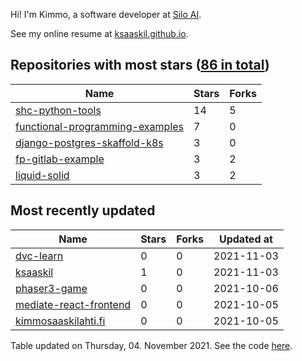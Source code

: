 Hi! I'm Kimmo, a software developer at [Silo AI](https://silo.ai/).

See my online resume at [ksaaskil.github.io](https://ksaaskil.github.io).

<!-- repositories starts -->

## Repositories with most stars ([86 in total](https://github.com/ksaaskil?tab=repositories))
| Name        | Stars           | Forks  |
| ------------- |-------------| -----|
|[shc-python-tools](https://github.com/ksaaskil/shc-python-tools)|14|5
|[functional-programming-examples](https://github.com/ksaaskil/functional-programming-examples)|7|0
|[django-postgres-skaffold-k8s](https://github.com/ksaaskil/django-postgres-skaffold-k8s)|3|0
|[fp-gitlab-example](https://github.com/ksaaskil/fp-gitlab-example)|3|2
|[liquid-solid](https://github.com/ksaaskil/liquid-solid)|3|2

<!-- repositories ends -->
<!-- recent_repositories starts -->

## Most recently updated
| Name        | Stars           | Forks  | Updated at
| ------------- |-------------| -----|-----|
|[dvc-learn](https://github.com/ksaaskil/dvc-learn)|0|0|2021-11-03
|[ksaaskil](https://github.com/ksaaskil/ksaaskil)|1|0|2021-11-03
|[phaser3-game](https://github.com/ksaaskil/phaser3-game)|0|0|2021-10-06
|[mediate-react-frontend](https://github.com/ksaaskil/mediate-react-frontend)|0|0|2021-10-05
|[kimmosaaskilahti.fi](https://github.com/ksaaskil/kimmosaaskilahti.fi)|0|0|2021-10-05

<!-- recent_repositories ends -->
<!-- updated_at starts -->
Table updated on Thursday, 04. November 2021. See the code [here](https://github.com/ksaaskil/ksaaskil).
<!-- updated_at ends -->
